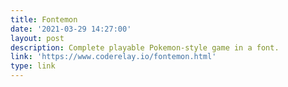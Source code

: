 ```yaml
---
title: Fontemon
date: '2021-03-29 14:27:00'
layout: post
description: Complete playable Pokemon-style game in a font.
link: 'https://www.coderelay.io/fontemon.html'
type: link
---
```

